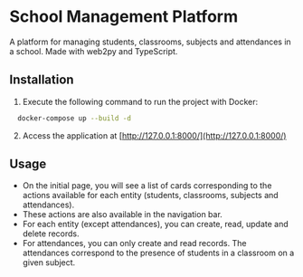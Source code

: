# School Management Platform

A platform for managing students, classrooms, subjects and attendances in a school.
Made with web2py and TypeScript.

## Installation
1. Execute the following command to run the project with Docker:
```bash
  docker-compose up --build -d
```
2. Access the application at [http://127.0.0.1:8000/](http://127.0.0.1:8000/)

## Usage
- On the initial page, you will see a list of cards corresponding to the actions available for each entity (students, classrooms, subjects and attendances).
- These actions are also available in the navigation bar.
- For each entity (except attendances), you can create, read, update and delete records.
- For attendances, you can only create and read records. The attendances correspond to the presence of students in a classroom on a given subject.
